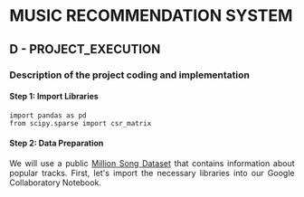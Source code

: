 # MUSIC RECOMMENDATION SYSTEM

## D - PROJECT_EXECUTION

### Description of the project coding and implementation

#### Step 1: Import Libraries
    import pandas as pd
    from scipy.sparse import csr_matrix
    
#### Step 2: Data Preparation 
<p align="justify">We will use a public <a href="https://millionsongdataset.com/">Million Song Dataset</a> that contains information about popular tracks. First, let's import the necessary libraries into our Google Collaboratory Notebook.</p>
